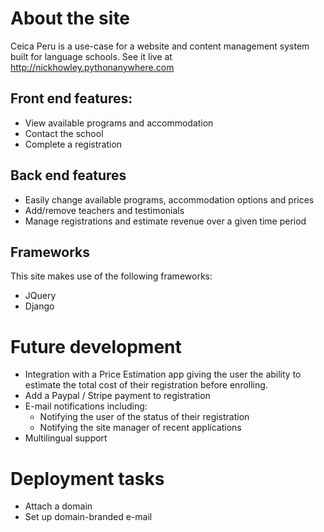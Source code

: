 # About the site

Ceica Peru is a use-case for a website and content management system built for language schools. See it live at http://nickhowley.pythonanywhere.com

## Front end features:
- View available programs and accommodation
- Contact the school
- Complete a registration

## Back end features
- Easily change available programs, accommodation options and prices
- Add/remove teachers and testimonials
- Manage registrations and estimate revenue over a given time period

## Frameworks
This site makes use of the following frameworks:
- JQuery
- Django

# Future development
- Integration with a Price Estimation app giving the user the ability to estimate the total cost of their registration before enrolling.
- Add a Paypal / Stripe payment to registration
- E-mail notifications including:
  - Notifying the user of the status of their registration
  - Notifying the site manager of recent applications
- Multilingual support

# Deployment tasks
- Attach a domain
- Set up domain-branded e-mail
